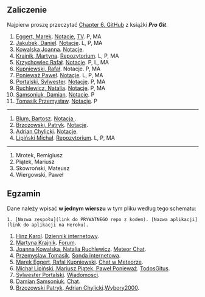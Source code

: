## Zaliczenie

Najpierw proszę przeczytać [Chapter 6. GitHub](http://git-scm.com/book/en/v2)
z książki ***Pro Git***.

<!--
Dane należy wpisać **w jednym wierszu** w tym pliku według tego schematu:

```console
1. [Nazwisko Imię](link do strony na GitHub). [Notacje](link do repo z kodem).
```
-->

1. [Eggert, Marek](http://marek4f.github.io/). [Notacje](https://github.com/Marek4f/techniki), [TV](http://marek4f.github.io/tv.html). P, MA
1. [Jakubek, Daniel](http://kassszub.github.io/). [Notacje](https://github.com/kassszub/ti-md-ascii-web). L, P, MA
1. [Kowalska Joanna](http://jkowalska.github.io). [Notacje](https://github.com/jkowalska/LabTI).
1. [Krajnik, Martyna](http://mkrajnik.github.io/). [Repozytorium](https://github.com/mkrajnik/Techniki-Internetowe). L, P, MA
1. [Krzychowiec Rafał](http://stringhead.github.io/index.html). [Notacje](https://github.com/StringHead/Techniki-internetowe/blob/master/README.md). P, L, MA
1. [Kupniewski, Rafał](http://rkupniewski.github.io/). Notacje. P, MA
1. [Ponieważ Paweł](http://pponiewaz.github.io). [Notacje](https://github.com/pponiewaz/TI). L, P, MA
1. [Portalski, Sylwester](http://sportalski.github.io). [Notacje](http://github.com/sportalski/techniki-lab). P, MA
1. [Ruchlewicz, Natalia](http://nruchlewicz.github.io/). [Notacje](https://github.com/nruchlewicz/Techniki-lab). P, MA
1. [Samsoniuk, Damian](http://dsamsoniuk.github.io). [Notacje](github.com/dsamsoniuk/laboratoria). P
1. [Tomasik Przemysław](http://ptomasik1.github.io/). [Notacje](https://github.com/ptomasik1/Zaliczenie-TI-2015). P

----

1. [Blum, Bartosz](http://BlumBartosz.github.io). [Notacja ](https://github.com/BlumBartosz/TI).
1. [Brzozowski, Patryk](http://pbrzozowski.github.io/). [Notacje](https://github.com/pbrzozowski/lab06).
1. [Adrian Chylicki](http://aadrianch.github.io/). [Notacje](https://github.com/aadrianch/TI).
1. [Lipiński Michał](http://mlipinski2.github.io/). [Repozytorium](https://github.com/mlipinski2/TI). L, P, MA

----

1. Mrotek, Remigiusz
1. Piątek, Mariusz
1. Skowroński, Mateusz
1. Wiergowski, Paweł


## Egzamin

Dane należy wpisać **w jednym wierszu** w tym pliku według tego schematu:

```console
1. [Nazwa zespołu](link do PRYWATNEGO repo z kodem). [Nazwa aplikacji](link do aplikacji na Heroku).
```

1. [Hinz Karol](https://github.com/khinz/przedmioty_UG). [Dziennik internetowy](http://dziennik_internetowy.meteor.com).
1. [Martyna Krajnik](https://github.com/mkrajnik/Techniki-Internetowe/tree/master/techniki2). [Forum](http://mkrajnik.meteor.com).
1. [Joanna Kowalska, Natalia Ruchlewicz](https://bitbucket.org/projekt_inf/meteor-chat). [Meteor Chat](http://meteor-chat.meteor.com).
1. [Przemyslaw Tomasik](https://github.com/ptomasik1/Glosuj). [Sonda internetowa](http://ptomasik.meteor.com/).
1. [Marek Eggert, Rafal Kupniewski](https://bitbucket.org/Marek4f/bestchat). [Chat w Meteorze](http://bestchat.meteor.com).
1. [Michał Lipiński, Mariusz Piątek, Paweł Ponieważ](https://github.com/mrpiatek/todos). [TodosGitus](http://todosgitus.meteor.com).
1. [Sylwester Portalski](https://bitbucket.org/sportalski/projekt/). [Wiadomosci](http://wiadomosciczat.meteor.com/).
1. [Damian Samsoniuk](https://github.com/dsamsoniuk/egzamin). [Chat](http://chat_1.meteor.com).
1. [Brzozowski Patryk, Adrian Chylicki](https://github.com/achylicki/meteor).[Wybory2000](http://wybory2000.meteor.com/).
